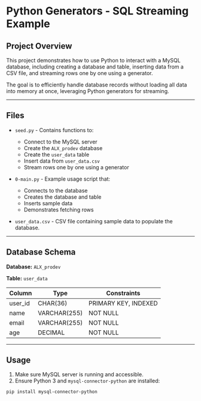 # Python Generators - SQL Streaming Example

## Project Overview

This project demonstrates how to use Python to interact with a MySQL database, including creating a database and table, inserting data from a CSV file, and streaming rows one by one using a generator.

The goal is to efficiently handle database records without loading all data into memory at once, leveraging Python generators for streaming.

---

## Files

- `seed.py` - Contains functions to:
  - Connect to the MySQL server
  - Create the `ALX_prodev` database
  - Create the `user_data` table
  - Insert data from `user_data.csv`
  - Stream rows one by one using a generator

- `0-main.py` - Example usage script that:
  - Connects to the database
  - Creates the database and table
  - Inserts sample data
  - Demonstrates fetching rows

- `user_data.csv` - CSV file containing sample data to populate the database.

---

## Database Schema

**Database:** `ALX_prodev`  

**Table:** `user_data`

| Column   | Type         | Constraints                   |
|----------|-------------|--------------------------------|
| user_id  | CHAR(36)    | PRIMARY KEY, INDEXED           |
| name     | VARCHAR(255)| NOT NULL                       |
| email    | VARCHAR(255)| NOT NULL                       |
| age      | DECIMAL     | NOT NULL                       |

---

## Usage

1. Make sure MySQL server is running and accessible.
2. Ensure Python 3 and `mysql-connector-python` are installed:

```bash
pip install mysql-connector-python

